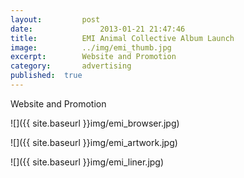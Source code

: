 ```yaml
---
layout:			post
date:				2013-01-21 21:47:46
title:			EMI Animal Collective Album Launch
image:			../img/emi_thumb.jpg
excerpt:		Website and Promotion
category:		advertising
published:	true
---
```


Website and Promotion

![]({{ site.baseurl }}img/emi_browser.jpg)

![]({{ site.baseurl }}img/emi_artwork.jpg)

![]({{ site.baseurl }}img/emi_liner.jpg)